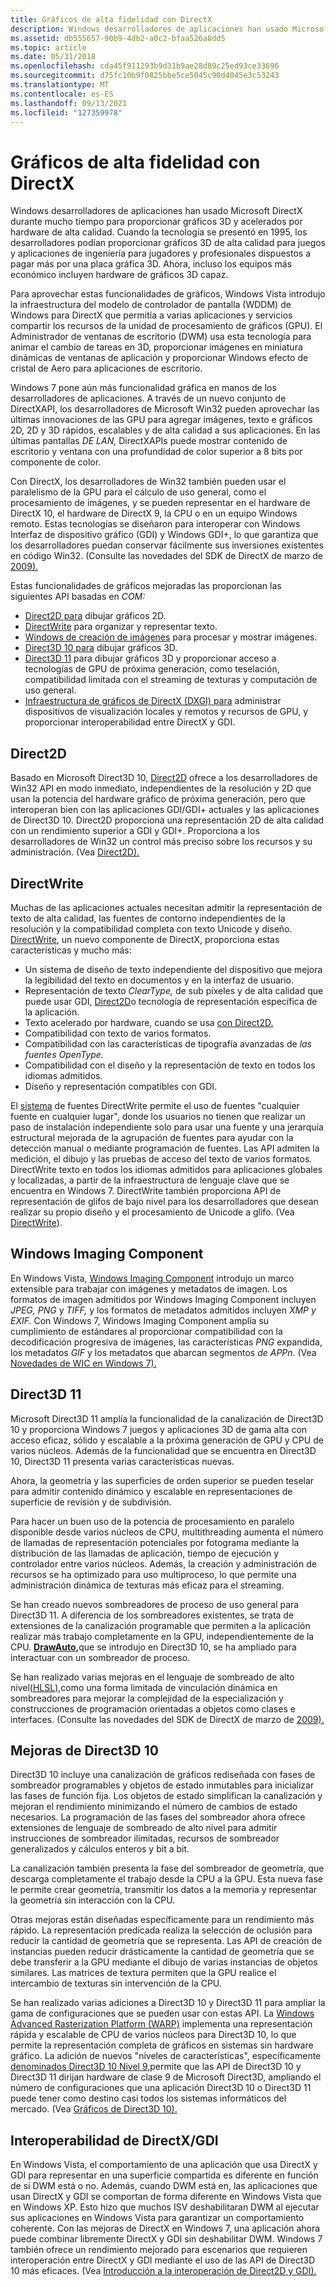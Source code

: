 ```yaml
---
title: Gráficos de alta fidelidad con DirectX
description: Windows desarrolladores de aplicaciones han usado Microsoft DirectX durante mucho tiempo para proporcionar gráficos 3D y acelerados por hardware de alta calidad.
ms.assetid: db555657-90b9-4db2-a0c2-bfaa526a8dd5
ms.topic: article
ms.date: 05/31/2018
ms.openlocfilehash: cda45f911293b9d31b9ae28d89c25ed93ce33696
ms.sourcegitcommit: d75fc10b9f0825bbe5ce5045c90d4045e3c53243
ms.translationtype: MT
ms.contentlocale: es-ES
ms.lasthandoff: 09/13/2021
ms.locfileid: "127359978"
---
```

# <a name="high-fidelity-graphics-with-directx"></a>Gráficos de alta fidelidad con DirectX

Windows desarrolladores de aplicaciones han usado Microsoft DirectX durante mucho tiempo para proporcionar gráficos 3D y acelerados por hardware de alta calidad. Cuando la tecnología se presentó en 1995, los desarrolladores podían proporcionar gráficos 3D de alta calidad para juegos y aplicaciones de ingeniería para jugadores y profesionales dispuestos a pagar más por una placa gráfica 3D. Ahora, incluso los equipos más económico incluyen hardware de gráficos 3D capaz.

Para aprovechar estas funcionalidades de gráficos, Windows Vista introdujo la infraestructura del modelo de controlador de pantalla (WDDM) de Windows para DirectX que permitía a varias aplicaciones y servicios compartir los recursos de la unidad de procesamiento de gráficos (GPU). El Administrador de ventanas de escritorio (DWM) usa esta tecnología para animar el cambio de tareas en 3D, proporcionar imágenes en miniatura dinámicas de ventanas de aplicación y proporcionar Windows efecto de cristal de Aero para aplicaciones de escritorio.

Windows 7 pone aún más funcionalidad gráfica en manos de los desarrolladores de aplicaciones. A través de un nuevo conjunto de DirectXAPI, los desarrolladores de Microsoft Win32 pueden aprovechar las últimas innovaciones de las GPU para agregar imágenes, texto e gráficos 2D, 2D y 3D rápidos, escalables y de alta calidad a sus aplicaciones. En las últimas pantallas *DE LAN,* DirectXAPIs puede mostrar contenido de escritorio y ventana con una profundidad de color superior a 8 bits por componente de color.

Con DirectX, los desarrolladores de Win32 también pueden usar el paralelismo de la GPU para el cálculo de uso general, como el procesamiento de imágenes, y se pueden representar en el hardware de DirectX 10, el hardware de DirectX 9, la CPU o en un equipo Windows remoto. Estas tecnologías se diseñaron para interoperar con Windows Interfaz de dispositivo gráfico (GDI) y Windows GDI+, lo que garantiza que los desarrolladores puedan conservar fácilmente sus inversiones existentes en código Win32. (Consulte las novedades del SDK de DirectX de marzo de [2009).](/previous-versions//bb173043(v=vs.85))

Estas funcionalidades de gráficos mejoradas las proporcionan las siguientes API basadas en *COM:*

-   [Direct2D para](../direct2d/direct2d-portal.md) dibujar gráficos 2D.
-   [DirectWrite](/windows/desktop/DirectWrite/direct-write-portal) para organizar y representar texto.
-   [Windows de creación de imágenes](/windows/desktop/wic/-wic-lh) para procesar y mostrar imágenes.
-   [Direct3D 10 para](/windows/desktop/direct3d10/d3d10-graphics) dibujar gráficos 3D.
-   [Direct3D 11](/windows/desktop/direct3d11/atoc-dx-graphics-direct3d-11) para dibujar gráficos 3D y proporcionar acceso a tecnologías de GPU de próxima generación, como teselación, compatibilidad limitada con el streaming de texturas y computación de uso general.
-   [Infraestructura de gráficos de DirectX (DXGI) para](/windows/desktop/direct3ddxgi/dx-graphics-dxgi) administrar dispositivos de visualización locales y remotos y recursos de GPU, y proporcionar interoperabilidad entre DirectX y GDI.

## <a name="direct2d"></a>Direct2D

Basado en Microsoft Direct3D 10, [Direct2D](../direct2d/direct2d-portal.md) ofrece a los desarrolladores de Win32 API en modo inmediato, independientes de la resolución y 2D que usan la potencia del hardware gráfico de próxima generación, pero que interoperan bien con las aplicaciones GDI/GDI+ actuales y las aplicaciones de Direct3D 10. Direct2D proporciona una representación 2D de alta calidad con un rendimiento superior a GDI y GDI+. Proporciona a los desarrolladores de Win32 un control más preciso sobre los recursos y su administración. (Vea [Direct2D).](../direct2d/direct2d-portal.md)

## <a name="directwrite"></a>DirectWrite

Muchas de las aplicaciones actuales necesitan admitir la representación de texto de alta calidad, las fuentes de contorno independientes de la resolución y la compatibilidad completa con texto Unicode y diseño. [DirectWrite](/windows/desktop/DirectWrite/direct-write-portal), un nuevo componente de DirectX, proporciona estas características y mucho más:

-   Un sistema de diseño de texto independiente del dispositivo que mejora la legibilidad del texto en documentos y en la interfaz de usuario.
-   Representación de texto *ClearType,* de sub píxeles y de alta calidad que puede usar GDI, [Direct2D](../direct2d/direct2d-portal.md)o tecnología de representación específica de la aplicación.
-   Texto acelerado por hardware, cuando se usa [con Direct2D.](../direct2d/direct2d-portal.md)
-   Compatibilidad con texto de varios formatos.
-   Compatibilidad con las características de tipografía avanzadas de *las fuentes OpenType.*
-   Compatibilidad con el diseño y la representación de texto en todos los idiomas admitidos.
-   Diseño y representación compatibles con GDI.

El [sistema](/windows/desktop/DirectWrite/direct-write-portal) de fuentes DirectWrite permite el uso de fuentes "cualquier fuente en cualquier lugar", donde los usuarios no tienen que realizar un paso de instalación independiente solo para usar una fuente y una jerarquía estructural mejorada de la agrupación de fuentes para ayudar con la detección manual o mediante programación de fuentes. Las API admiten la medición, el dibujo y las pruebas de acceso del texto de varios formatos. DirectWrite texto en todos los idiomas admitidos para aplicaciones globales y localizadas, a partir de la infraestructura de lenguaje clave que se encuentra en Windows 7. DirectWrite también proporciona API de representación de glifos de bajo nivel para los desarrolladores que desean realizar su propio diseño y el procesamiento de Unicode a glifo. (Vea [DirectWrite](../directwrite/direct-write-portal.md)).

## <a name="windows-imaging-component"></a>Windows Imaging Component

En Windows Vista, [Windows Imaging Component](/windows/desktop/wic/-wic-lh) introdujo un marco extensible para trabajar con imágenes y metadatos de imagen. Los formatos de imagen admitidos por Windows Imaging Component incluyen *JPEG,* *PNG* y *TIFF,* y los formatos de metadatos admitidos incluyen *XMP* *y EXIF.* Con Windows 7, Windows Imaging Component amplía su cumplimiento de estándares al proporcionar compatibilidad con la decodificación progresiva de imágenes, las características *PNG* expandida, los metadatos *GIF* y los metadatos que abarcan segmentos *de APPn.* (Vea [Novedades de WIC en Windows 7).](/previous-versions//ee720061(v=vs.85))

## <a name="direct3d-11"></a>Direct3D 11

Microsoft Direct3D 11 amplía la funcionalidad de la canalización de Direct3D 10 y proporciona Windows 7 juegos y aplicaciones 3D de gama alta con acceso eficaz, sólido y escalable a la próxima generación de GPU y CPU de varios núcleos. Además de la funcionalidad que se encuentra en Direct3D 10, Direct3D 11 presenta varias características nuevas.

Ahora, la geometría y las superficies de orden superior se pueden teselar para admitir contenido dinámico y escalable en representaciones de superficie de revisión y de subdivisión.

Para hacer un buen uso de la potencia de procesamiento en paralelo disponible desde varios núcleos de CPU, multithreading aumenta el número de llamadas de representación potenciales por fotograma mediante la distribución de las llamadas de aplicación, tiempo de ejecución y controlador entre varios núcleos. Además, la creación y administración de recursos se ha optimizado para uso multiproceso, lo que permite una administración dinámica de texturas más eficaz para el streaming.

Se han creado nuevos sombreadores de proceso de uso general para Direct3D 11. A diferencia de los sombreadores existentes, se trata de extensiones de la canalización programable que permiten a la aplicación realizar más trabajo completamente en la GPU, independientemente de la CPU. [**DrawAuto,**](/windows/desktop/api/d3d11/nf-d3d11-id3d11devicecontext-drawauto)que se introdujo en Direct3D 10, se ha ampliado para interactuar con un sombreador de proceso.

Se han realizado varias mejoras en el lenguaje de sombreado de alto nivel[(HLSL),](/windows/desktop/direct3dhlsl/dx-graphics-hlsl)como una forma limitada de vinculación dinámica en sombreadores para mejorar la complejidad de la especialización y construcciones de programación orientadas a objetos como clases e interfaces. (Consulte las novedades del SDK de DirectX de marzo de [2009).](/previous-versions//bb173043(v=vs.85))

## <a name="direct3d-10-improvements"></a>Mejoras de Direct3D 10

Direct3D 10 incluye una canalización de gráficos rediseñada con fases de sombreador programables y objetos de estado inmutables para inicializar las fases de función fija. Los objetos de estado simplifican la canalización y mejoran el rendimiento minimizando el número de cambios de estado necesarios. La programación de las fases del sombreador ahora ofrece extensiones de lenguaje de sombreado de alto nivel para admitir instrucciones de sombreador ilimitadas, recursos de sombreador generalizados y cálculos enteros y bit a bit.

La canalización también presenta la fase del sombreador de geometría, que descarga completamente el trabajo desde la CPU a la GPU. Esta nueva fase le permite crear geometría, transmitir los datos a la memoria y representar la geometría sin interacción con la CPU.

Otras mejoras están diseñadas específicamente para un rendimiento más rápido. La representación predicada realiza la selección de oclusión para reducir la cantidad de geometría que se representa. Las API de creación de instancias pueden reducir drásticamente la cantidad de geometría que se debe transferir a la GPU mediante el dibujo de varias instancias de objetos similares. Las matrices de textura permiten que la GPU realice el intercambio de texturas sin intervención de la CPU.

Se han realizado varias adiciones a Direct3D 10 y Direct3D 11 para ampliar la gama de configuraciones que se pueden usar con estas API. La [Windows Advanced Rasterization Platform (WARP)](/windows/desktop/direct3darticles/directx-warp) implementa una representación rápida y escalable de CPU de varios núcleos para Direct3D 10, lo que permite la representación completa de gráficos en sistemas sin hardware gráfico. La adición de nuevos "niveles de características", específicamente [denominados Direct3D 10 Nivel 9,](/windows/desktop/direct3d11/d3d11-graphics-reference-10level9)permite que las API de Direct3D 10 y Direct3D 11 dirijan hardware de clase 9 de Microsoft Direct3D, ampliando el número de configuraciones que una aplicación Direct3D 10 o Direct3D 11 puede tener como destino casi todos los sistemas informáticos del mercado. (Vea [Gráficos de Direct3D 10).](../direct3d10/d3d10-graphics.md)

## <a name="directxgdi-interoperability"></a>Interoperabilidad de DirectX/GDI

En Windows Vista, el comportamiento de una aplicación que usa DirectX y GDI para representar en una superficie compartida es diferente en función de si DWM está o no. Además, cuando DWM está en, las aplicaciones que usan DirectX y GDI se comportan de forma diferente en Windows Vista que en Windows XP. Esto hizo que muchos ISV deshabilitaran DWM al ejecutar sus aplicaciones en Windows Vista para garantizar un comportamiento coherente. Con las mejoras de DirectX en Windows 7, una aplicación ahora puede combinar libremente DirectX y GDI sin deshabilitar DWM. Windows 7 también ofrece un rendimiento mejorado para escenarios que requieren interoperación entre DirectX y GDI mediante el uso de las API de Direct3D 10 más eficaces. (Vea [Introducción a la interoperación de Direct2D y GDI).](../direct2d/direct2d-and-gdi-interoperation-overview.md)

 

 
